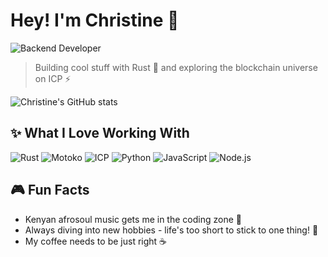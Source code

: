 # Hey! I'm Christine 👋

![Backend Developer](https://img.shields.io/badge/-Backend%20Developer-blue)

> Building cool stuff with Rust 🦀 and exploring the blockchain universe on ICP ⚡

![Christine's GitHub stats](https://github-readme-stats.vercel.app/api?username=chriss1525&show_icons=true&theme=radical)

## ✨ What I Love Working With

![Rust](https://img.shields.io/badge/-Rust-000000?style=flat-square&logo=Rust&logoColor=white)
![Motoko](https://img.shields.io/badge/-Motoko-222222?style=flat-square&logo=dfinity&logoColor=white)
![ICP](https://img.shields.io/badge/-ICP-FFA500?style=flat-square&logo=dfinity&logoColor=white)
![Python](https://img.shields.io/badge/-Python-3776AB?style=flat-square&logo=Python&logoColor=white)
![JavaScript](https://img.shields.io/badge/-JavaScript-F7DF1E?style=flat-square&logo=JavaScript&logoColor=black)
![Node.js](https://img.shields.io/badge/-Node.js-339933?style=flat-square&logo=Node.js&logoColor=white)

## 🎮 Fun Facts

- Kenyan afrosoul music gets me in the coding zone 🎵
- Always diving into new hobbies - life's too short to stick to one thing! 🎨
- My coffee needs to be just right ☕
